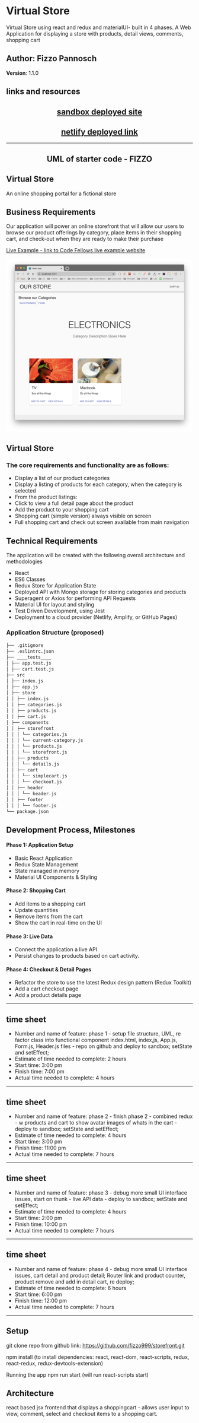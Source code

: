 # Virtual Store

Virtual Store using react and redux and materialUI- built in 4 phases. A Web Application for displaying a store with products, detail views, comments, shopping cart

## Author: Fizzo Pannosch

**Version**: 1.1.0

<!-- (increment the patch/fix version number if you make more commits past your first submission) -->

## links and resources

## <center> [sandbox deployed site](https://5983i.csb.app/) </center>

## <center> [netlify deployed link](https://60c1a8c7455831cad96aedb9--adoring-pike-a16cd4.netlify.app/) </center>

<!-- ![](./src/assets/ToDoApp001.PNG) -->

<hr>

## <center> UML of starter code - FIZZO </center>

<!-- ![](src/assets/UML-todoListManager.jpg) -->

## Virtual Store

An online shopping portal for a fictional store

## Business Requirements

Our application will power an online storefront that will allow our users to browse our product offerings by category, place items in their shopping cart, and check-out when they are ready to make their purchase

[Live Example - link to Code Fellows live example website](https://virtual-web-store.netlify.app/)

![Walkthrough Demo](./src/assets/previewStorefront.png)

## Virtual Store

### The core requirements and functionality are as follows:

- Display a list of our product categories
- Display a listing of products for each category, when the category is selected
- From the product listings:
- Click to view a full detail page about the product
- Add the product to your shopping cart
- Shopping cart (simple version) always visible on screen
- Full shopping cart and check out screen available from main navigation

## Technical Requirements

The application will be created with the following overall architecture and methodologies

- React
- ES6 Classes
- Redux Store for Application State
- Deployed API with Mongo storage for storing categories and products
- Superagent or Axios for performing API Requests
- Material UI for layout and styling
- Test Driven Development, using Jest
- Deployment to a cloud provider (Netlify, Amplify, or GitHub Pages)

### Application Structure (proposed)

```linux
├── .gitignore
├── .eslintrc.json
├── ____tests____
│ ├── app.test.js
│ ├── cart.test.js
├── src
│ ├── index.js
│ ├── app.js
│ ├── store
│ │ ├── index.js
│ │ ├── categories.js
│ │ ├── products.js
│ │ ├── cart.js
│ ├── components
│ │ ├── storefront
│ │ │ └── categories.js
│ │ │ └── current-category.js
│ │ │ └── products.js
│ │ │ └── storefront.js
│ │ ├── products
│ │ │ └── details.js
│ │ ├── cart
│ │ │ └── simplecart.js
│ │ │ └── checkout.js
│ │ ├── header
│ │ │ └── header.js
│ │ ├── footer
│ │ │ └── footer.js
└── package.json
```

## Development Process, Milestones

#### Phase 1: Application Setup

- Basic React Application
- Redux State Management
- State managed in memory
- Material UI Components & Styling

#### Phase 2: Shopping Cart

- Add items to a shopping cart
- Update quantities
- Remove items from the cart
- Show the cart in real-time on the UI

#### Phase 3: Live Data

- Connect the application a live API
- Persist changes to products based on cart activity.

#### Phase 4: Checkout & Detail Pages

- Refactor the store to use the latest Redux design pattern (Redux Toolkit)
- Add a cart checkout page
- Add a product details page

<hr/>

## time sheet

- Number and name of feature: phase 1 - setup file structure, UML, re factor class into functional component index.html, index,js, App.js, Form.js, Header.js files - repo on github and deploy to sandbox; setState and setEffect;
- Estimate of time needed to complete: 2 hours
- Start time: 3:00 pm
- Finish time: 7:00 pm
- Actual time needed to complete: 4 hours

<hr/>

## time sheet

- Number and name of feature: phase 2 - finish phase 2 - combined redux - w products and cart to show avatar images of whats in the cart - deploy to sandbox; setState and setEffect;
- Estimate of time needed to complete: 4 hours
- Start time: 3:00 pm
- Finish time: 11:00 pm
- Actual time needed to complete: 7 hours

<hr/>

## time sheet

- Number and name of feature: phase 3 - debug more small UI interface issues, start on thunk - live API data - deploy to sandbox; setState and setEffect;
- Estimate of time needed to complete: 4 hours
- Start time: 2:00 pm
- Finish time: 10:00 pm
- Actual time needed to complete: 7 hours

<hr/>

## time sheet

- Number and name of feature: phase 4 - debug more small UI interface issues, cart detail and product detail; Router link and product counter, product remove and add in detail cart, re deploy;
- Estimate of time needed to complete: 6 hours
- Start time: 6:00 pm
- Finish time: 12:00 pm
- Actual time needed to complete: 7 hours

<hr/>

## Setup

git clone repo from github link:
https://github.com/fizzo999/storefront.git

npm install
(to install dependencies: react, react-dom, react-scripts, redux, react-redux, redux-devtools-extension)

Running the app
npm run start (will run react-scripts start)

<!-- ## Tests

npm run test

- will run the command "react-scripts test --verbose --coverage" -->
<!-- tests performed with jest through react-scripts -->

<!-- "homepage": "https://github.com/fizzo999/storefront#readme" -->

## Architecture

react based jsx frontend that displays a shoppingcart - allows user input to view, comment, select and checkout items to a shopping cart.

